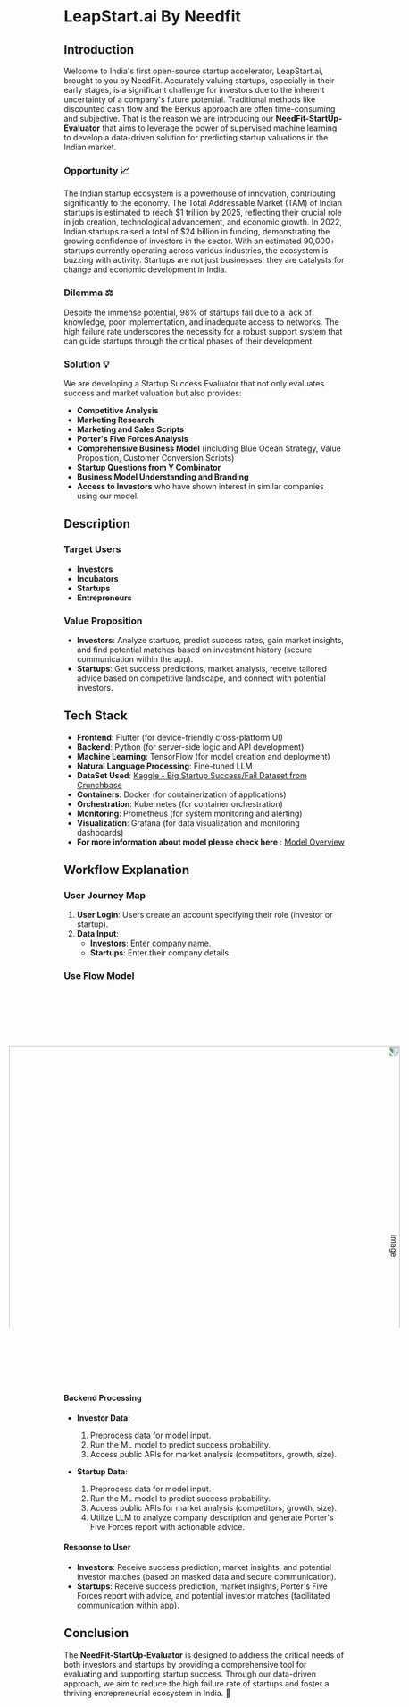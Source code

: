 # LeapStart.ai By Needfit

## Introduction

Welcome to India's first open-source startup accelerator, LeapStart.ai, brought to you by NeedFit. Accurately valuing startups, especially in their early stages, is a significant challenge for investors due to the inherent uncertainty of a company's future potential. Traditional methods like discounted cash flow and the Berkus approach are often time-consuming and subjective. That is the reason we are introducing our **NeedFit-StartUp-Evaluator** that aims to leverage the power of supervised machine learning to develop a data-driven solution for predicting startup valuations in the Indian market.

### Opportunity 📈

The Indian startup ecosystem is a powerhouse of innovation, contributing significantly to the economy. The Total Addressable Market (TAM) of Indian startups is estimated to reach $1 trillion by 2025, reflecting their crucial role in job creation, technological advancement, and economic growth. In 2022, Indian startups raised a total of $24 billion in funding, demonstrating the growing confidence of investors in the sector. With an estimated 90,000+ startups currently operating across various industries, the ecosystem is buzzing with activity.  Startups are not just businesses; they are catalysts for change and economic development in India.

### Dilemma ⚖️

Despite the immense potential, 98% of startups fail due to a lack of knowledge, poor implementation, and inadequate access to networks. The high failure rate underscores the necessity for a robust support system that can guide startups through the critical phases of their development.

### Solution 💡

We are developing a Startup Success Evaluator that not only evaluates success and market valuation but also provides:

- **Competitive Analysis**
- **Marketing Research**
- **Marketing and Sales Scripts**
- **Porter's Five Forces Analysis**
- **Comprehensive Business Model** (including Blue Ocean Strategy, Value Proposition, Customer Conversion Scripts)
- **Startup Questions from Y Combinator**
- **Business Model Understanding and Branding**
- **Access to Investors** who have shown interest in similar companies using our model.

## Description

### Target Users

- **Investors**
- **Incubators**
- **Startups**
- **Entrepreneurs**

### Value Proposition

- **Investors**: Analyze startups, predict success rates, gain market insights, and find potential matches based on investment history (secure communication within the app).
- **Startups**: Get success predictions, market analysis, receive tailored advice based on competitive landscape, and connect with potential investors.

## Tech Stack

- **Frontend**: Flutter (for device-friendly cross-platform UI)
- **Backend**: Python (for server-side logic and API development)
- **Machine Learning**: TensorFlow (for model creation and deployment)
- **Natural Language Processing**: Fine-tuned LLM
- **DataSet Used**: [Kaggle - Big Startup Success/Fail Dataset from Crunchbase](https://www.kaggle.com/datasets/yanmaksi/big-startup-secsees-fail-dataset-from-crunchbase/data)
- **Containers**: Docker (for containerization of applications)
- **Orchestration**: Kubernetes (for container orchestration)
- **Monitoring**: Prometheus (for system monitoring and alerting)
- **Visualization**: Grafana (for data visualization and monitoring dashboards)
- **For more information about model please check here** : [Model Overview](https://github.com/AffanShaikhsurab/Needfit_Startup_Ai/blob/main/MODEL_OVERVIEW.md)

## Workflow Explanation

### User Journey Map

1. **User Login**: Users create an account specifying their role (investor or startup).
2. **Data Input**:
   - **Investors**: Enter company name.
   - **Startups**: Enter their company details.

### Use Flow Model
<center><img src="https://github.com/AffanShaikhsurab/LeapStart-Ai/assets/51104750/2f936b28-138e-40d8-a133-c42b2a690fd0" alt="image" width="700" style="transform:rotate(90deg);"></center>


#### Backend Processing

- **Investor Data**:
  1. Preprocess data for model input.
  2. Run the ML model to predict success probability.
  3. Access public APIs for market analysis (competitors, growth, size).
  
- **Startup Data**:
  1. Preprocess data for model input.
  2. Run the ML model to predict success probability.
  3. Access public APIs for market analysis (competitors, growth, size).
  4. Utilize LLM to analyze company description and generate Porter's Five Forces report with actionable advice.

#### Response to User

- **Investors**: Receive success prediction, market insights, and potential investor matches (based on masked data and secure communication).
- **Startups**: Receive success prediction, market insights, Porter's Five Forces report with advice, and potential investor matches (facilitated communication within app).

## Conclusion

The **NeedFit-StartUp-Evaluator** is designed to address the critical needs of both investors and startups by providing a comprehensive tool for evaluating and supporting startup success. Through our data-driven approach, we aim to reduce the high failure rate of startups and foster a thriving entrepreneurial ecosystem in India. 🚀
